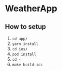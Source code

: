 # WeatherApp

## How to setup
1. `cd app/`
2. `yarn install`
3. `cd ios/`
4. `pod install`
5. `cd -`
6. `make build-ios`
